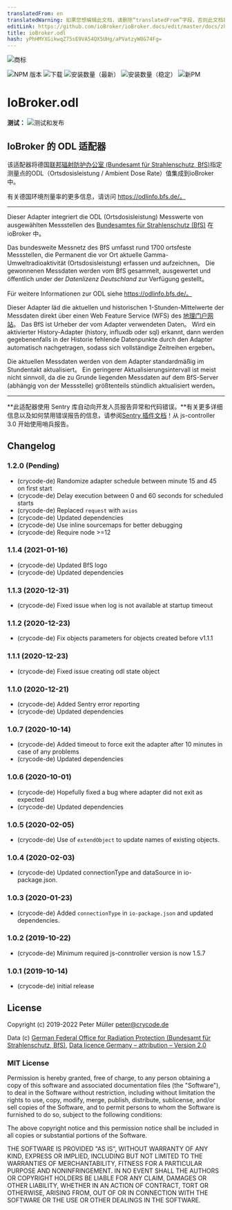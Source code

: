 ```yaml
---
translatedFrom: en
translatedWarning: 如果您想编辑此文档，请删除“translatedFrom”字段，否则此文档将再次自动翻译
editLink: https://github.com/ioBroker/ioBroker.docs/edit/master/docs/zh-cn/adapterref/iobroker.odl/README.md
title: ioBroker.odl
hash: yPhHMYXGikwqZ75sE9VA54QX5UHg/aPVatzyW8G74Fg=
---
```

![商标](../../../en/adapterref/iobroker.odl/admin/odl.png)

![NPM 版本](https://img.shields.io/npm/v/iobroker.odl.svg)
![下载](https://img.shields.io/npm/dm/iobroker.odl.svg)
![安装数量（最新）](https://iobroker.live/badges/odl-installed.svg)
![安装数量（稳定）](https://iobroker.live/badges/odl-stable.svg)
![新PM](https://nodei.co/npm/iobroker.odl.png?downloads=true)

# IoBroker.odl
**测试：** ![测试和发布](https://github.com/crycode-de/iobroker.odl/workflows/Test%20and%20Release/badge.svg)

## IoBroker 的 ODL 适配器
该适配器将德国[联邦辐射防护办公室 (Bundesamt für Strahlenschutz, BfS)](https://www.bfs.de/)指定测量点的ODL（Ortsdosisleistung / Ambient Dose Rate）值集成到ioBroker中。

有关德国环境剂量率的更多信息，请访问 https://odlinfo.bfs.de/。

---

Dieser Adapter integriert die ODL (Ortsdosisleistung) Messwerte von ausgewählten Messstellen des [Bundesamtes für Strahlenschutz (BfS)](https://www.bfs.de/) 在 ioBroker 中。

Das bundesweite Messnetz des BfS umfasst rund 1700 ortsfeste Messstellen, die Permanent die vor Ort aktuelle Gamma-Umweltradioaktivität (Ortsdosisleistung) erfassen und aufzeichnen。 Die gewonnenen Messdaten werden vom BfS gesammelt, ausgewertet und öffentlich under der _Datenlizenz Deutschland_ zur Verfügung gestellt。

Für weitere Informationen zur ODL siehe https://odlinfo.bfs.de/。

Dieser Adapter läd die aktuellen und historischen 1-Stunden-Mittelwerte der Messdaten direkt über einen Web Feature Service (WFS) des [地理门户网站](https://www.imis.bfs.de/geoportal/)。 Das BfS ist Urheber der vom Adapter verwendeten Daten。
Wird ein aktivierter History-Adapter (history, influxdb oder sql) erkannt, dann werden gegebenenfalls in der Historie fehlende Datenpunkte durch den Adapter automatisch nachgetragen, sodass sich vollständige Zeitreihen ergeben。

Die aktuellen Messdaten werden von dem Adapter standardmäßig im Stundentakt aktualisiert。 Ein geringerer Aktualisierungsintervall ist meist nicht sinnvoll, da die zu Grunde liegenden Messdaten auf dem BfS-Server (abhängig von der Messstelle) größtenteils stündlich aktualisiert werden。

---

**此适配器使用 Sentry 库自动向开发人员报告异常和代码错误。**有关更多详细信息以及如何禁用错误报告的信息，请参阅[Sentry 插件文档](https://github.com/ioBroker/plugin-sentry#plugin-sentry)！从 js-controller 3.0 开始使用哨兵报告。

## Changelog

### 1.2.0 (Pending)

* (crycode-de) Randomize adapter schedule between minute 15 and 45 on first start
* (crycode-de) Delay execution between 0 and 60 seconds for scheduled starts
* (crycode-de) Replaced `request` with `axios`
* (crycode-de) Updated dependencies
* (crycode-de) Use inline sourcemaps for better debugging
* (crycode-de) Require node >=12

### 1.1.4 (2021-01-16)
* (crycode-de) Updated BfS logo
* (crycode-de) Updated dependencies

### 1.1.3 (2020-12-31)
* (crycode-de) Fixed issue when log is not available at startup timeout

### 1.1.2 (2020-12-23)
* (crycode-de) Fix objects parameters for objects created before v1.1.1

### 1.1.1 (2020-12-23)
* (crycode-de) Fixed issue creating odl state object

### 1.1.0 (2020-12-21)
* (crycode-de) Added Sentry error reporting
* (crycode-de) Updated dependencies

### 1.0.7 (2020-10-14)
* (crycode-de) Added timeout to force exit the adapter after 10 minutes in case of any problems
* (crycode-de) Updated dependencies

### 1.0.6 (2020-10-01)
* (crycode-de) Hopefully fixed a bug where adapter did not exit as expected
* (crycode-de) Updated dependencies

### 1.0.5 (2020-02-05)
* (crycode-de) Use of `extendObject` to update names of existing objects.

### 1.0.4 (2020-02-03)
* (crycode-de) Updated connectionType and dataSource in io-package.json.

### 1.0.3 (2020-01-23)
* (crycode-de) Added `connectionType` in `io-package.json` and updated dependencies.

### 1.0.2 (2019-10-22)
* (crycode-de) Minimum required js-conntroller version is now 1.5.7

### 1.0.1 (2019-10-14)
* (crycode-de) initial release

## License

Copyright (c) 2019-2022 Peter Müller <peter@crycode.de>

Data (c) [German Federal Office for Radiation Protection (Bundesamt für Strahlenschutz, BfS)](https://www.bfs.de/), [Data licence Germany – attribution – Version 2.0](http://www.govdata.de/dl-de/by-2-0)

### MIT License

Permission is hereby granted, free of charge, to any person obtaining
a copy of this software and associated documentation files (the
"Software"), to deal in the Software without restriction, including
without limitation the rights to use, copy, modify, merge, publish,
distribute, sublicense, and/or sell copies of the Software, and to
permit persons to whom the Software is furnished to do so, subject to
the following conditions:

The above copyright notice and this permission notice shall be
included in all copies or substantial portions of the Software.

THE SOFTWARE IS PROVIDED "AS IS", WITHOUT WARRANTY OF ANY KIND,
EXPRESS OR IMPLIED, INCLUDING BUT NOT LIMITED TO THE WARRANTIES OF
MERCHANTABILITY, FITNESS FOR A PARTICULAR PURPOSE AND
NONINFRINGEMENT. IN NO EVENT SHALL THE AUTHORS OR COPYRIGHT HOLDERS BE
LIABLE FOR ANY CLAIM, DAMAGES OR OTHER LIABILITY, WHETHER IN AN ACTION
OF CONTRACT, TORT OR OTHERWISE, ARISING FROM, OUT OF OR IN CONNECTION
WITH THE SOFTWARE OR THE USE OR OTHER DEALINGS IN THE SOFTWARE.